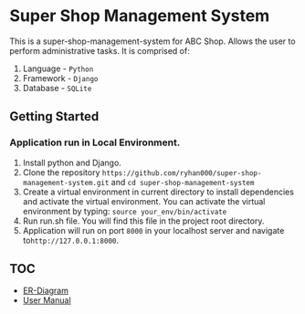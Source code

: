 # Super Shop Management System

This is a super-shop-management-system for ABC Shop.
Allows the user to perform administrative tasks. It is comprised of:

1. Language - `Python`
2. Framework - `Django`
5. Database - `SQLite`

## Getting Started
### Application run in Local Environment.

1. Install python and Django.
2. Clone the repository `https://github.com/ryhan000/super-shop-management-system.git` and `cd super-shop-management-system`
3. Create a virtual environment in current directory to install dependencies and activate the virtual environment. You can activate the virtual environment by typing:  `source your_env/bin/activate `
4. Run run.sh file. You will find this file in the project root directory.
5. Application will run on port `8000` in your localhost server and navigate to`http://127.0.0.1:8000`.


## TOC

* [ER-Diagram](docs/diagram.md)
* [User Manual](docs/development.md)
